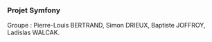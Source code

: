 ### Projet Symfony

Groupe : Pierre-Louis BERTRAND, Simon DRIEUX, Baptiste JOFFROY, Ladislas WALCAK.